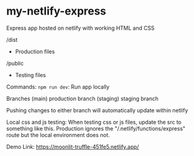 # my-netlify-express
Express app hosted on netlify with working HTML and CSS

/dist
- Production files

/public
- Testing files


Commands:
`npm run dev`: Run app locally

Branches
(main) production branch
(staging) staging branch

Pushing changes to either branch will automatically update within netlify

Local css and js testing:
When testing css or js files, update the src to something like this. Production ignores the "/.netlify/functions/express" route but the local environment does not.
<link rel="stylesheet" href="/.netlify/functions/express/style.css">


Demo Link: https://moonlit-truffle-451fe5.netlify.app/
